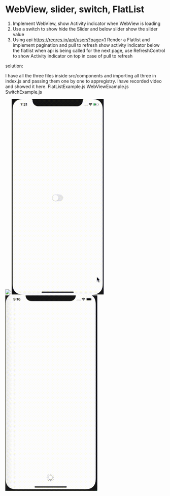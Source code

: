 # WebView, slider, switch, FlatList

1. Implement WebView, show Activity indicator when WebView is loading
2. Use a switch to show hide the Slider and below slider show the slider value
3. Using api https://reqres.in/api/users?page=1 Render a Flatlist and implement pagination and pull to refresh show activity indicator below the flatlist when api is being called for the next page, use RefreshControl to show Activity indicator on top in case of pull to refresh

solution:

I have all the three files inside src/components and importing all three in index.js and passing them one by one to appregistry. Ihave recorded video and showed it here. 
FlatListExample.js
WebViewExample.js
SwitchExample.js

![](https://github.com/ShubhamSinghRajput21/reactNativeAssignments/blob/8-3-21/src/assets/FlatList.gif)
![](https://github.com/ShubhamSinghRajput21/reactNativeAssignments/blob/8-3-21/src/assets/Switch.gif)
![](https://github.com/ShubhamSinghRajput21/reactNativeAssignments/blob/8-3-21/src/assets/WebView.gif)
